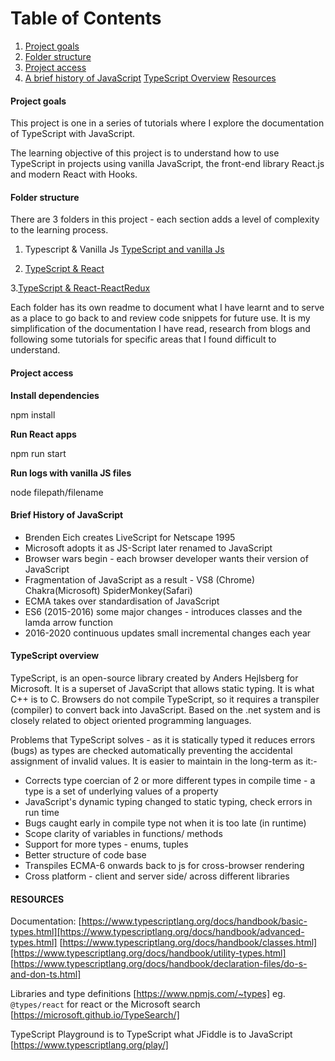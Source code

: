 # Table of Contents

1. [Project goals](#Project-goals)
2. [Folder structure](#Folder-structure)
3. [Project access](#Project-access)
4. [A brief history of JavaScript](#Brief-History-of-JavaScript)
   [TypeScript Overview](#TypeScript-overview)
   [Resources](#Resources)

#### Project goals

This project is one in a series of tutorials where I explore the documentation of TypeScript with JavaScript.

The learning objective of this project is to understand how to use TypeScript in projects using vanilla JavaScript, the front-end library React.js and modern React with Hooks.

#### Folder structure

There are 3 folders in this project - each section adds a level of complexity to the learning process.

1. Typescript & Vanilla Js
   [TypeScript and vanilla Js](https://github.com/SumiSastri/Typescript-with-React/tree/master/node-ts)

2. [TypeScript & React](https://github.com/SumiSastri/Typescript-with-React/tree/master/to-do-list-ts)

3.[TypeScript & React-ReactRedux](https://github.com/SumiSastri/Typescript-with-React/tree/master/react-redux-ts)

Each folder has its own readme to document what I have learnt and to serve as a place to go back to and review code snippets for future use. It is my simplification of the documentation I have read, research from blogs and following some tutorials for specific areas that I found difficult to understand.

#### Project access

**Install dependencies**

npm install

**Run React apps**

npm run start

**Run logs with vanilla JS files**

node filepath/filename

#### Brief History of JavaScript

- Brenden Eich creates LiveScript for Netscape 1995
- Microsoft adopts it as JS-Script later renamed to JavaScript
- Browser wars begin - each browser developer wants their version of JavaScript
- Fragmentation of JavaScript as a result - VS8 (Chrome) Chakra(Microsoft) SpiderMonkey(Safari)
- ECMA takes over standardisation of JavaScript
- ES6 (2015-2016) some major changes - introduces classes and the lamda arrow function
- 2016-2020 continuous updates small incremental changes each year

#### TypeScript overview

TypeScript, is an open-source library created by Anders Hejlsberg for Microsoft. It is a superset of JavaScript that allows static typing. It is what C++ is to C. Browsers do not compile TypeScript, so it requires a transpiler (compiler) to convert back into JavaScript. Based on the .net system and is closely related to object oriented programming languages.

Problems that TypeScript solves - as it is statically typed it reduces errors (bugs) as types are checked automatically preventing the accidental assignment of invalid values. It is easier to maintain in the long-term as it:-

- Corrects type coercian of 2 or more different types in compile time - a type is a set of underlying values of a property
- JavaScript's dynamic typing changed to static typing, check errors in run time
- Bugs caught early in compile type not when it is too late (in runtime)
- Scope clarity of variables in functions/ methods
- Support for more types - enums, tuples
- Better structure of code base
- Transpiles ECMA-6 onwards back to js for cross-browser rendering
- Cross platform - client and server side/ across different libraries

#### RESOURCES

Documentation:
[https://www.typescriptlang.org/docs/handbook/basic-types.html][https://www.typescriptlang.org/docs/handbook/advanced-types.html]
[https://www.typescriptlang.org/docs/handbook/classes.html][https://www.typescriptlang.org/docs/handbook/utility-types.html]
[https://www.typescriptlang.org/docs/handbook/declaration-files/do-s-and-don-ts.html]

Libraries and type definitions [https://www.npmjs.com/~types]
eg. `@types/react` for react or the Microsoft search [https://microsoft.github.io/TypeSearch/]

TypeScript Playground is to TypeScript what JFiddle is to JavaScript [https://www.typescriptlang.org/play/]

